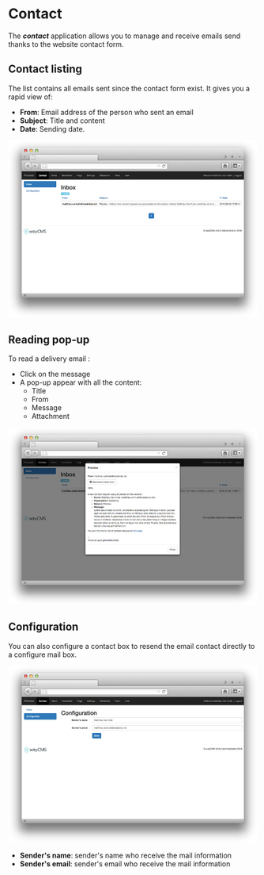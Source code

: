# Contact

The ***contact*** application allows you to manage and receive emails send thanks to the website contact form.

## Contact listing

The list contains all emails sent since the contact form exist.
It gives you a rapid view of:

* **From**: Email address of the person who sent an email
* **Subject**: Title and content
* **Date**: Sending date.

![](../images/contact-01.jpg)
## Reading pop-up

To read a delivery email :

* Click on the message
* A pop-up appear with all the content:
  * Title
  * From
  * Message
  * Attachment

![](../images/contact-02.jpg)
## Configuration

You can also configure a contact box to resend the email contact directly to a configure mail box.

![](../images/contact-03.jpg)

* **Sender's name**: sender's name who receive the mail information
* **Sender's email**: sender's email who receive the mail information
